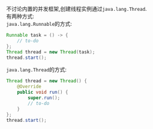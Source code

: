不讨论内置的并发框架,创建线程实例通过`java.lang.Thread`.  
有两种方式:  
`java.lang.Runnable`的方式:  
```java
Runnable task = () -> {
	// to-do
};
Thread thread = new Thread(task);
thread.start();
```  
`java.lang.Thread`的方式:  
```java
Thread thread = new Thread() {
	@Override
	public void run() {
		super.run();
		// to-do
	}
};
thread.start();
```  
